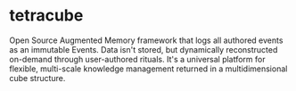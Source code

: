 # tetracube
Open Source Augmented Memory framework that logs all authored events as an immutable Events. Data isn't stored, but dynamically reconstructed on-demand through user-authored rituals. It's a universal platform for flexible, multi-scale knowledge management returned in a multidimensional cube structure.
